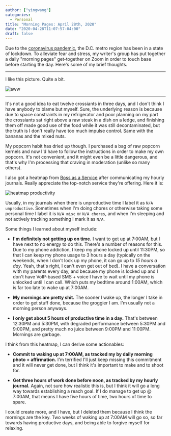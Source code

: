 ```yaml
---
author: ["yingwang"]
categories:
  - Personal
title: "Morning Pages: April 28th, 2020"
date: "2020-04-28T11:07:57-04:00"
draft: false
---
```


Due to the [coronavirus
pandemic](https://en.wikipedia.org/wiki/2019-20_coronavirus_pandemic), the D.C.
metro region has been in a state of lockdown. To alleviate fear and stress, my
writer's group has put together a daily "morning pages" get-together on Zoom in
order to touch base before starting the day. Here's some of my brief thoughts.

---

I like this picture. Quite a bit.

![aww](/img/posts/2020/04/28/morning_pages.jpg)

---

It's not a good idea to eat twelve crossiants in three days, and I don't think I
have anybody to blame but myself. Sure, the underlying reason is because due to
space constraints in my refrigerator and poor planning on my part the crossiants
sat right above a raw steak in a dish on a ledge, and finishing them off made
good use of the food while it was still decontaminated, but the truth is I don't
really have too much impulse control. Same with the bananas and the mixed nuts.

My popcorn habit has dried up though. I purchased a bag of raw popcorn kernels
and now I'd have to follow the instructions in order to make my own popcorn.
It's not convenient, and it might even be a little dangerous, and that's why I'm
processing that craving in moderation (unlike so many others).

I also got a heatmap from [Boss as a Service](https://bossasaservice.life/)
after communicating my hourly journals. Really appreciate the top-notch service
they're offering. Here it is:

![heatmap productivity](/img/posts/2020/04/28/morning_pages_2.jpg)

Usually, in my journals when there is unproductive time I label it as `N/A
unproductive`. Sometimes when I'm doing chores or otherwise taking some personal
time I label it is `N/A misc` or `N/A chores`, and when I'm sleeping and not
actively tracking something I mark it as `N/A`.

Some things I learned about myself include:

- **I'm definitely not getting up on time.** I want to get up at 7:00AM, but I
  have next to no energy to do this. There's a number of reasons for this. Due
  to my phone addiction, I keep my phone locked up until 11:30PM, so that I can
  keep my phone usage to 3 hours a day (typically on the weekends, when I don't
  lock up my phone, it can go up to _15 hours a day_. Yeah, that's right, I
  can't even get out of bed). I have a conversation with my parents every day,
  and because my phone is locked up and I don't have VoIP-based SMS + voice I
  have to wait until my phone is unlocked until I can call. Which puts my
  bedtime around 1:00AM, which is far too late to wake up at 7:00AM.

- **My mornings are pretty shit.** The sooner I wake up, the longer I take in
  order to get stuff done, because the groggier I am. I'm usually not a morning
  person anyways.

- **I only get about 5 hours of productive time in a day.** That's between
  12:30PM and 5:30PM, with degraded performance between 5:30PM and 9:00PM, and
  pretty much no juice between 9:00PM and 11:00PM. Mornings are garbage.

I think from this heatmap, I can derive some actionables:

- **Commit to waking up at 7:00AM, as tracked my by daily morning photo +
  affirmation.** I'm terrified I'll just keep missing this commitment and it
  will never get done, but I think it's important to make and to shoot for.

- **Get three hours of work done before noon, as tracked by my hourly journal.**
  Again, not sure how realistic this is, but I think it will go a long way
  towards establishing a reach goal. If I do manage to get up @ 7:00AM, that
  means I have five hours of time, two hours of time to spare.

I could create more, and I have, but I deleted them because I think the mornings
are the key. Two weeks of waking up at 7:00AM will go so, so far towards having
productive days, and being able to forgive myself for relaxing.
